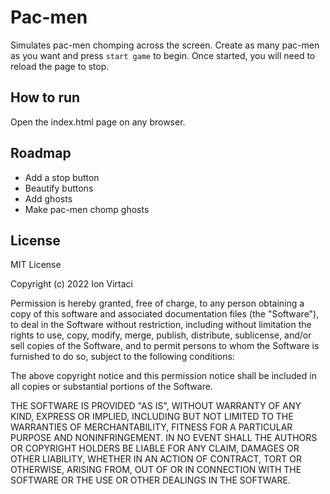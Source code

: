 # Pac-men

Simulates pac-men chomping across the screen. Create as many pac-men as you want and press `start game` to begin. Once started, you will need to reload the page to stop.

## How to run
Open the index.html page on any browser.

## Roadmap
- Add a stop button
- Beautify buttons
- Add ghosts
- Make pac-men chomp ghosts

## License
MIT License

Copyright (c) 2022 Ion Virtaci

Permission is hereby granted, free of charge, to any person obtaining a copy
of this software and associated documentation files (the "Software"), to deal
in the Software without restriction, including without limitation the rights
to use, copy, modify, merge, publish, distribute, sublicense, and/or sell
copies of the Software, and to permit persons to whom the Software is
furnished to do so, subject to the following conditions:

The above copyright notice and this permission notice shall be included in all
copies or substantial portions of the Software.

THE SOFTWARE IS PROVIDED "AS IS", WITHOUT WARRANTY OF ANY KIND, EXPRESS OR
IMPLIED, INCLUDING BUT NOT LIMITED TO THE WARRANTIES OF MERCHANTABILITY,
FITNESS FOR A PARTICULAR PURPOSE AND NONINFRINGEMENT. IN NO EVENT SHALL THE
AUTHORS OR COPYRIGHT HOLDERS BE LIABLE FOR ANY CLAIM, DAMAGES OR OTHER
LIABILITY, WHETHER IN AN ACTION OF CONTRACT, TORT OR OTHERWISE, ARISING FROM,
OUT OF OR IN CONNECTION WITH THE SOFTWARE OR THE USE OR OTHER DEALINGS IN THE
SOFTWARE.
